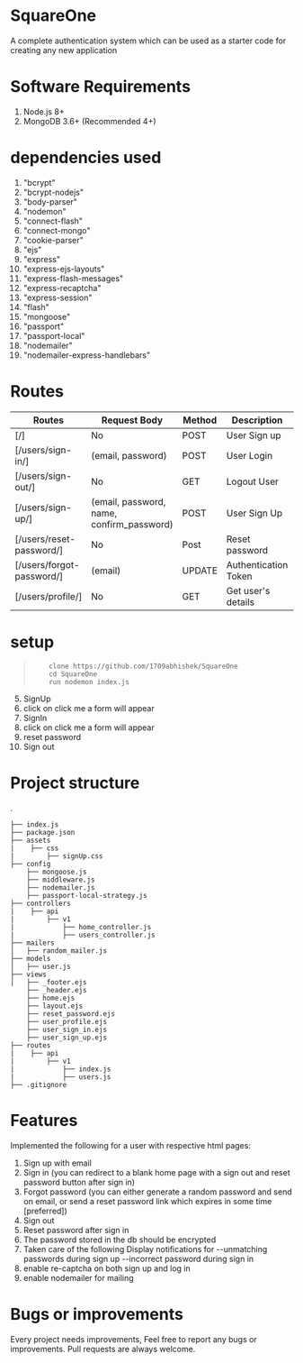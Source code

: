 
# SquareOne

A complete authentication system which can be used as a starter code for creating any new application



# Software Requirements
1. Node.js 8+
2. MongoDB 3.6+ (Recommended 4+)



# dependencies used

1. "bcrypt"
2. "bcrypt-nodejs"
3. "body-parser"
4. "nodemon"
5. "connect-flash"
6. "connect-mongo"
7. "cookie-parser"
8. "ejs"
9. "express"
10. "express-ejs-layouts"
11. "express-flash-messages"
12. "express-recaptcha"
13. "express-session"
14. "flash"
15. "mongoose"
16. "passport"
17. "passport-local"
18. "nodemailer"
19. "nodemailer-express-handlebars"



# Routes

Routes | Request Body | Method | Description | Response
|---|---|---|---|---|
| [/] | No | POST | User Sign up  | No
| [/users/sign-in/] | (email, password) | POST | User Login | No
| [/users/sign-out/] | No | GET | Logout User | No
| [/users/sign-up/] | (email, password, name, confirm_password) | POST | User Sign Up | No
| [/users/reset-password/] | No | Post | Reset password | No
| [/users/forgot-password/] | (email) | UPDATE | Authentication Token | No
| [/users/profile/] | No | GET | Get user's details | No


# setup

>         clone https://github.com/1709abhishek/SquareOne
>         cd SquareOne
>         run nodemon index.js
5. SignUp
6. click on click me a form will appear
7. SignIn
8. click on click me a form will appear
9. reset password
10. Sign out



# Project structure
.

    ├── index.js
    ├── package.json
    ├── assets
    |    ├── css
    |        ├── signUp.css    
    ├── config
        ├── mongoose.js
        ├── middleware.js   
        ├── nodemailer.js   
        ├── passport-local-strategy.js    
    ├── controllers
    |    ├── api
    |        ├── v1
    |            ├── home_controller.js  
    |            ├── users_controller.js          
    ├── mailers
    │   ├── random_mailer.js
    ├── models
    │   ├── user.js
    ├── views
    │   ├── _footer.ejs
        ├── _header.ejs
        ├── home.ejs
        ├── layout.ejs
        ├── reset_password.ejs
        ├── user_profile.ejs
        ├── user_sign_in.ejs
        ├── user_sign_up.ejs
    ├── routes
    |    ├── api
    |        ├── v1
    |            ├── index.js  
    |            ├── users.js
    ├── .gitignore


# Features
Implemented the following for a user with respective html pages:
1. Sign up with email
2. Sign in (you can redirect to a blank home page with a sign out and reset password button after sign in)
3. Forgot password (you can either generate a random password and send on email, or send a reset password link which expires in some time [preferred])
4. Sign out 
5. Reset password after sign in
6. The password stored in the db should be encrypted
7. Taken care of the following
Display notifications for 
--unmatching passwords during sign up
--incorrect password during sign in
8. enable re-captcha on both sign up and log in
9. enable nodemailer for mailing



# Bugs or improvements
Every project needs improvements, Feel free to report any bugs or improvements. Pull requests are always welcome.

